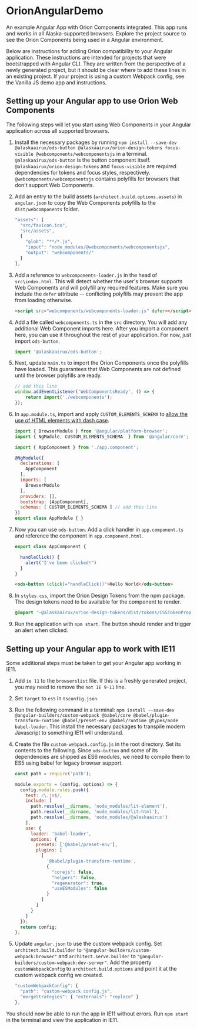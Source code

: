 # OrionAngularDemo
An example Angular App with Orion Components integrated. This app runs and works in all Alaska-supported browsers. Explore the project source to see the Orion Components being used in a Angular environment.

Below are instructions for adding Orion compatibility to your Angular application. These instructions are intended for projects that were bootstrapped with Angular CLI. They are written from the perspective of a newly generated project, but it should be clear where to add these lines in an existing project. If your project is using a custom Webpack config, see the Vanilla JS demo app and instructions.

## Setting up your Angular app to use Orion Web Components
The following steps will let you start using Web Components in your Angular application across all supported browsers.

1. Install the necessary packages by running `npm install --save-dev @alaskaairux/ods-button @alaskaairux/orion-design-tokens focus-visible @webcomponents/webcomponentsjs` in a terminal. `@alaskaairux/ods-button` is the button component itself. `@alaskaairux/orion-design-tokens` and `focus-visible` are required dependencies for tokens and focus styles, respectively. `@webcomponents/webcomponentsjs` contains polyfills for browsers that don't support Web Components.

1. Add an entry to the build assets (`architect.build.options.assets`) in `angular.json` to copy the Web Components polyfills to the `dist/webcomponents` folder.

    ```js
    "assets": [
      "src/favicon.ico",
      "src/assets",
      {
        "glob": "**/*.js",
        "input": "node_modules/@webcomponents/webcomponentsjs",
        "output": "webcomponents/"
      }
    ],
    ```

1. Add a reference to `webcomponents-loader.js` in the head of `src\index.html`. This will detect whether the user's browser supports Web Components and will polyfill any required features. Make sure you include the `defer` attribute -- conflicting polyfills may prevent the app from loading otherwise.

    ```html
    <script src="webcomponents/webcomponents-loader.js" defer></script>
    ```

1. Add a file called `webcomponents.ts` in the `src` directory. You will add any additional Web Component imports here. After you import a component here, you can use it throughout the rest of your application. For now, just import `ods-button`.

    ```js
    import '@alaskaairux/ods-button';
    ```

1. Next, update `main.ts` to import the Orion Components once the polyfills have loaded. This guarantees that Web Components are not defined until the browser polyfills are ready.

    ```js
    // add this line
    window.addEventListener('WebComponentsReady', () => {
        return import('./webcomponents');
    });
    ```

1. In `app.module.ts`, import and apply `CUSTOM_ELEMENTS_SCHEMA` to [allow the use of HTML elements with dash case](https://angular.io/api/core/CUSTOM_ELEMENTS_SCHEMA). 
    ```js
    import { BrowserModule } from '@angular/platform-browser';
    import { NgModule, CUSTOM_ELEMENTS_SCHEMA  } from '@angular/core'; // update this line

    import { AppComponent } from './app.component';

    @NgModule({
      declarations: [
        AppComponent
      ],
      imports: [
        BrowserModule
      ],
      providers: [],
      bootstrap: [AppComponent],
      schemas: [ CUSTOM_ELEMENTS_SCHEMA ] // add this line
    })
    export class AppModule { }
    ```
1. Now you can use `ods-button`. Add a click handler in `app.component.ts` and reference the component in `app.component.html`. 

    ```js
    export class AppComponent {

      handleClick() {
        alert("I've been clicked!")
      }
    }
    ```

    ```html
    <ods-button (click)="handleClick()">Hello World</ods-button>
    ```

1. In `styles.css`, import the Orion Design Tokens from the npm package. The design tokens need to be available for the component to render.
    ```css
    @import '~@alaskaairux/orion-design-tokens/dist/tokens/CSSTokenProperties.css';
    ```

1. Run the application with `npm start`. The button should render and trigger an alert when clicked.

## Setting up your Angular app to work with IE11
Some additional steps must be taken to get your Angular app working in IE11. 

1. Add `ie 11` to the `browserslist` file. If this is a freshly generated project, you may need to remove the `not IE 9-11` line.

1. Set `target` to `es5` in `tsconfig.json`.

1. Run the following command in a terminal: `npm install --save-dev @angular-builders/custom-webpack @babel/core @babel/plugin-transform-runtime @babel/preset-env @babel/runtime @types/node babel-loader`. This install the necessary packages to transpile modern Javascript to something IE11 will understand.

1. Create the file `custom-webpack.config.js` in the root directory. Set its contents to the following. Since `ods-button` and some of its dependencies are shipped as ES6 modules, we need to compile them to ES5 using babel for legacy browser support.

    ```js
    const path = require('path');

    module.exports = (config, options) => {
      config.module.rules.push({
        test: /\.js$/,
        include: [
          path.resolve(__dirname, 'node_modules/lit-element'),
          path.resolve(__dirname, 'node_modules/lit-html'),
          path.resolve(__dirname, 'node_modules/@alaskaairux')
        ],
        use: {
          loader: 'babel-loader',
          options: {
            presets: ['@babel/preset-env'],
            plugins: [
              [
                '@babel/plugin-transform-runtime',
                {
                  "corejs": false,
                  "helpers": false,
                  "regenerator": true,
                  "useESModules": false
                }
              ]
            ]
          }
        }
      });
      return config;
    };
    ```

1. Update `angular.json` to use the custom webpack config. Set `architect.build.builder` to `"@angular-builders/custom-webpack:browser"` and `architect.serve.builder` to `"@angular-builders/custom-webpack:dev-server"`. Add the property `customWebpackConfig` to `architect.build.options` and point it at the custom webpack config we created.

    ```js
    "customWebpackConfig": {
      "path": "custom-webpack.config.js",
      "mergeStrategies": { "externals": "replace" }
    },
    ```

You should now be able to run the app in IE11 without errors. Run `npm start` in the terminal and view the application in IE11.